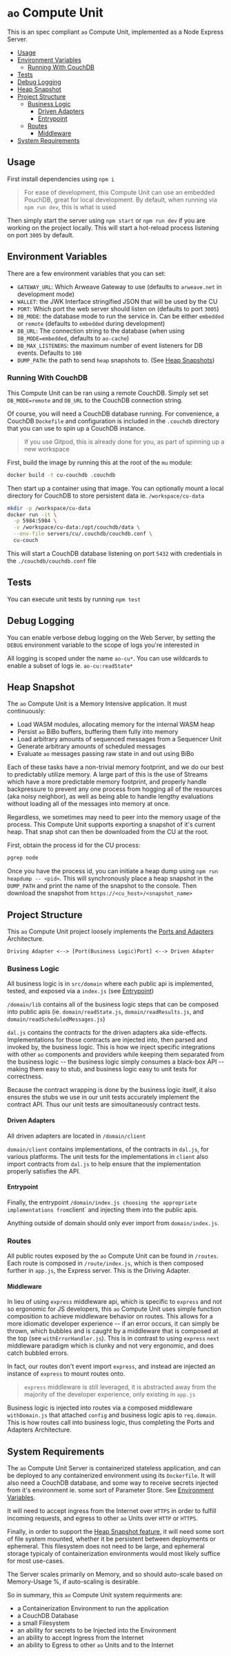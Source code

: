 # `ao` Compute Unit

This is an spec compliant `ao` Compute Unit, implemented as a Node Express
Server.

<!-- toc -->

- [Usage](#usage)
- [Environment Variables](#environment-variables)
  - [Running With CouchDB](#running-with-couchdb)
- [Tests](#tests)
- [Debug Logging](#debug-logging)
- [Heap Snapshot](#heap-snapshot)
- [Project Structure](#project-structure)
  - [Business Logic](#business-logic)
    - [Driven Adapters](#driven-adapters)
    - [Entrypoint](#entrypoint)
  - [Routes](#routes)
    - [Middleware](#middleware)
- [System Requirements](#system-requirements)

<!-- tocstop -->

## Usage

First install dependencies using `npm i`

> For ease of development, this Compute Unit can use an embedded PouchDB, great for local development. By default, when running via `npm run dev`,
> this is what is used

Then simply start the server using `npm start` or `npm run dev` if you are
working on the project locally. This will start a hot-reload process listening
on port `3005` by default.

## Environment Variables

There are a few environment variables that you can set:

- `GATEWAY_URL`: Which Arweave Gateway to use (defaults to `arweave.net` in
  development mode)
- `WALLET`: the JWK Interface stringified JSON that will be used by the CU
- `PORT`: Which port the web server should listen on (defaults to port `3005`)
- `DB_MODE`: the database mode to run the service in. Can be either `embedded` or `remote` (defaults to `embedded` during development)
- `DB_URL`: The connection string to the database (when using `DB_MODE=embedded`, defaults to `ao-cache`)
- `DB_MAX_LISTENERS`: the maximum number of event listeners for DB events.
  Defaults to `100`
- `DUMP_PATH`: the path to send `heap` snapshots to. (See
  [Heap Snapshots](#heap-snapshot))

### Running With CouchDB

This Compute Unit can be ran using a remote CouchDB. Simply set set `DB_MODE=remote`
and `DB_URL` to the CouchDB connection string.

Of course, you will need a CouchDB database running. For convenience, a CouchDB
`Dockefile` and configuration is included in the `.couchdb` directory that you
can use to spin up a CouchDB instance.

> If you use Gitpod, this is already done for you, as part of spinning up a new
> workspace

First, build the image by running this at the root of the `mu` module:

```sh
docker build -t cu-couchdb .couchdb
```

Then start up a container using that image. You can optionally mount a local
directory for CouchDB to store persistent data ie. `/workspace/cu-data`

```sh
mkdir -p /workspace/cu-data
docker run -it \
  -p 5984:5984 \
  -v /workspace/cu-data:/opt/couchdb/data \
  --env-file servers/cu/.couchdb/couchdb.conf \
  cu-couch
```

This will start a CouchDB database listening on port `5432` with credentials in
the `./couchdb/couchdb.conf` file

## Tests

You can execute unit tests by running `npm test`

## Debug Logging

You can enable verbose debug logging on the Web Server, by setting the `DEBUG`
environment variable to the scope of logs you're interested in

All logging is scoped under the name `ao-cu*`. You can use wildcards to enable a
subset of logs ie. `ao-cu:readState*`

## Heap Snapshot

The `ao` Compute Unit is a Memory Intensive application. It must continuously:

- Load WASM modules, allocating memory for the internal WASM heap
- Persist `ao` BiBo buffers, buffering them fully into memory
- Load arbitrary amounts of sequenced messages from a Sequencer Unit
- Generate arbitrary amounts of scheduled messages
- Evaluate `ao` messages passing raw state in and out using BiBo

Each of these tasks have a non-trivial memory footprint, and we do our best to
predictably utilize memory. A large part of this is the use of Streams which
have a more predictable memory footprint, and properly handle backpressure to
prevent any one process from hogging all of the resources (aka noisy neighbor),
as well as being able to handle lengthy evaluations without loading all of the
messages into memory at once.

Regardless, we sometimes may need to peer into the memory usage of the process.
This Compute Unit supports exporting a snapshot of it's current heap. That snap
shot can then be downloaded from the CU at the root.

First, obtain the process id for the CU process:

```sh
pgrep node
```

Once you have the process id, you can initiate a heap dump using
`npm run heapdump -- <pid>`. This will synchronously place a heap snapshot in
the `DUMP_PATH` and print the name of the snapshot to the console. Then download
the snapshot from `https://<cu_host>/<snapshot_name>`

## Project Structure

This `ao` Compute Unit project loosely implements the
[Ports and Adapters](https://medium.com/idealo-tech-blog/hexagonal-ports-adapters-architecture-e3617bcf00a0)
Architecture.

```
Driving Adapter <--> [Port(Business Logic)Port] <--> Driven Adapter
```

### Business Logic

All business logic is in `src/domain` where each public api is implemented,
tested, and exposed via a `index.js` (see [Entrypoint](#entrypoint))

`/domain/lib` contains all of the business logic steps that can be composed into
public apis (ie. `domain/readState.js`, `domain/readResults.js`, and
`domain/readScheduledMessages.js`)

`dal.js` contains the contracts for the driven adapters aka side-effects.
Implementations for those contracts are injected into, then parsed and invoked
by, the business logic. This is how we inject specific integrations with other
`ao` components and providers while keeping them separated from the business
logic -- the business logic simply consumes a black-box API -- making them easy
to stub, and business logic easy to unit tests for correctness.

Because the contract wrapping is done by the business logic itself, it also
ensures the stubs we use in our unit tests accurately implement the contract
API. Thus our unit tests are simoultaneously contract tests.

#### Driven Adapters

All driven adapters are located in `/domain/client`

`domain/client` contains implementations, of the contracts in `dal.js`, for
various platforms. The unit tests for the implementations in `client` also
import contracts from `dal.js` to help ensure that the implementation properly
satisfies the API.

#### Entrypoint

Finally, the entrypoint
`/domain/index.js choosing the appropriate implementations from`client` and
injecting them into the public apis.

Anything outside of domain should only ever import from `domain/index.js`.

### Routes

All public routes exposed by the `ao` Compute Unit can be found in `/routes`.
Each route is composed in `/route/index.js`, which is then composed further in
`app.js`, the Express server. This is the Driving Adapter.

#### Middleware

In lieu of using `express` middleware api, which is specific to `express` and
not so ergonomic for JS developers, this `ao` Compute Unit uses simple function
composition to achieve middleware behavior on routes. This allows for a more
idiomatic developer experience -- if an error occurs, it can simply be thrown,
which bubbles and is caught by a middleware that is composed at the top (see
`withErrorHandler.js`). This is in contrast to using `express` `next` middleware
paradigm which is clunky and not very ergonomic, and does catch bubbled errors.

In fact, our routes don't event import `express`, and instead are injected an
instance of `express` to mount routes onto.

> `express` middleware is still leveraged, it is abstracted away from the
> majority of the developer experience, only existing in `app.js`

Business logic is injected into routes via a composed middleware `withDomain.js`
that attached `config` and business logic apis to `req.domain`. This is how
routes call into business logic, thus completing the Ports and Adapters
Architecture.

## System Requirements

The `ao` Compute Unit Server is containerized stateless application, and can be deployed to any containerized environment using its `Dockerfile`. It will also need a CouchDB database, and some way to receive secrets injected from it's environment ie. some sort of Parameter Store. See [Environment Variables](#environment-variables).

It will need to accept ingress from the Internet over `HTTPS` in order to fulfill incoming requests, and egress to other `ao` Units over `HTTP` or `HTTPS`.

Finally, in order to support the [Heap Snapshot feature](#heap-snapshot), it will need some sort of file system mounted, whether it be persistent between deployments or ephemeral. This filesystem does not need to be large, and ephemeral storage typicaly of containerization environments would most likely suffice for most use-cases.

The Server scales primarily on Memory, and so should auto-scale based on Memory-Usage %, if auto-scaling is desirable.

So in summary, this `ao` Compute Unit system requirments are:

- a Containerization Environment to run the application
- a CouchDB Database
- a small Filesystem
- an ability for secrets to be Injected into the Environment
- an ability to accept Ingress from the Internet
- an ability to Egress to other `ao` Units and to the Internet

